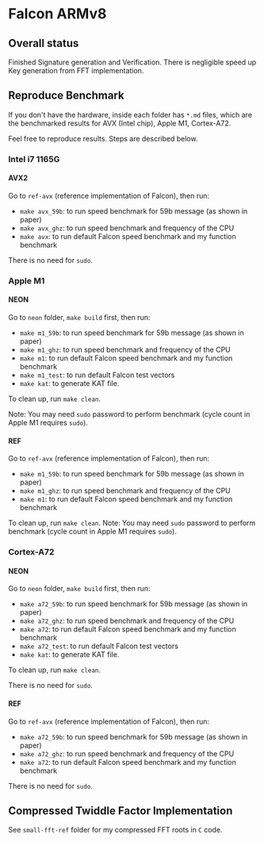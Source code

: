 # Falcon ARMv8

## Overall status

Finished Signature generation and Verification. 
There is negligible speed up Key generation from FFT implementation.

## Reproduce Benchmark

If you don't have the hardware, inside each folder has `*.md` files,
which are the benchmarked results for AVX (Intel chip), Apple M1, Cortex-A72.

Feel free to reproduce results. 
Steps are described below. 

### Intel i7 1165G

#### AVX2 

Go to `ref-avx` (reference implementation of Falcon), then run:

- `make avx_59b`: to run speed benchmark for 59b message (as shown in paper)
- `make avx_ghz`: to run speed benchmark and frequency of the CPU
- `make avx`: to run default Falcon speed benchmark and my function benchmark

There is no need for `sudo`. 


### Apple M1

#### NEON 

Go to `neon` folder, `make build` first, then run: 

- `make m1_59b`: to run speed benchmark for 59b message (as shown in paper)
- `make m1_ghz`: to run speed benchmark and frequency of the CPU
- `make m1`: to run default Falcon speed benchmark and my function benchmark
- `make m1_test`: to run default Falcon test vectors
- `make kat`: to generate KAT file. 

To clean up, run `make clean`.

Note: You may need `sudo` password to perform benchmark (cycle count in Apple M1 requires `sudo`). 

#### REF

Go to `ref-avx` (reference implementation of Falcon), then run:

- `make m1_59b`: to run speed benchmark for 59b message (as shown in paper)
- `make m1_ghz`: to run speed benchmark and frequency of the CPU
- `make m1`: to run default Falcon speed benchmark and my function benchmark

To clean up, run `make clean`.
Note: You may need `sudo` password to perform benchmark (cycle count in Apple M1 requires `sudo`). 


### Cortex-A72

#### NEON

Go to `neon` folder, `make build` first, then run: 

- `make a72_59b`: to run speed benchmark for 59b message (as shown in paper)
- `make a72_ghz`: to run speed benchmark and frequency of the CPU
- `make a72`: to run default Falcon speed benchmark and my function benchmark
- `make a72_test`: to run default Falcon test vectors
- `make kat`: to generate KAT file. 

To clean up, run `make clean`.

There is no need for `sudo`. 

#### REF

Go to `ref-avx` (reference implementation of Falcon), then run:

- `make a72_59b`: to run speed benchmark for 59b message (as shown in paper)
- `make a72_ghz`: to run speed benchmark and frequency of the CPU
- `make a72`: to run default Falcon speed benchmark and my function benchmark

There is no need for `sudo`. 


## Compressed Twiddle Factor Implementation

See `small-fft-ref` folder for my compressed FFT roots in  `C` code. 

